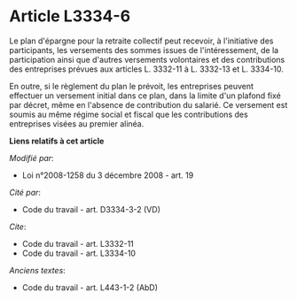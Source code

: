 # Article L3334-6

Le plan d'épargne pour la retraite collectif peut recevoir, à l'initiative des participants, les versements des sommes issues
de l'intéressement, de la participation ainsi que d'autres versements volontaires et des contributions des entreprises
prévues aux articles L. 3332-11 à L. 3332-13 et L. 3334-10. 

En outre, si le règlement du plan le prévoit, les entreprises peuvent effectuer un versement initial dans ce plan, dans la
limite d'un plafond fixé par décret, même en l'absence de contribution du salarié. Ce versement est soumis au même régime
social et fiscal que les contributions des entreprises visées au premier alinéa.

**Liens relatifs à cet article**

_Modifié par_:

  - Loi n°2008-1258 du 3 décembre 2008 - art. 19

_Cité par_:

  - Code du travail - art. D3334-3-2 (VD)

_Cite_:

  - Code du travail - art. L3332-11
  - Code du travail - art. L3334-10

_Anciens textes_:

  - Code du travail - art. L443-1-2 (AbD)

